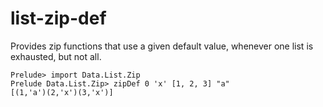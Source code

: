 # list-zip-def

Provides zip functions that use a given default value, whenever one list is exhausted, but not all.

    Prelude> import Data.List.Zip
    Prelude Data.List.Zip> zipDef 0 'x' [1, 2, 3] "a"
    [(1,'a')(2,'x')(3,'x')]

